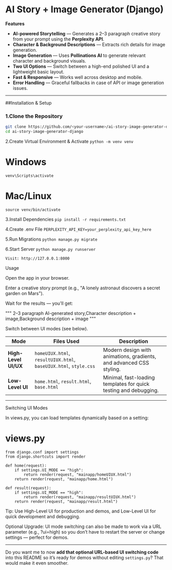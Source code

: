 # AI Story + Image Generator (Django)

**Features**
- **AI-powered Storytelling** — Generates a 2–3 paragraph creative story from your prompt using the **Perplexity API**.
- **Character & Background Descriptions** — Extracts rich details for image generation.
- **Image Generation** — Uses **Pollinations AI** to generate relevant character and background visuals.
- **Two UI Options** — Switch between a high-end polished UI and a lightweight basic layout.
- **Fast & Responsive** — Works well across desktop and mobile.
- **Error Handling** — Graceful fallbacks in case of API or image generation issues.

---

##Installation & Setup

### 1️.Clone the Repository
```bash
git clone https://github.com/<your-username>/ai-story-image-generator-django.git
cd ai-story-image-generator-django
```
2️.Create Virtual Environment & Activate
```python -m venv venv```
# Windows
```venv\Scripts\activate```
# Mac/Linux
```source venv/bin/activate```

3️.Install Dependencies
```pip install -r requirements.txt```

4️.Create .env File
```PERPLEXITY_API_KEY=your_perplexity_api_key_here```

5️.Run Migrations
```python manage.py migrate```

6️.Start Server
```python manage.py runserver```


```Visit: http://127.0.0.1:8000```

Usage

Open the app in your browser.

Enter a creative story prompt (e.g., "A lonely astronaut discovers a secret garden on Mars").

Wait for the results — you'll get:

 """ 2–3 paragraph AI-generated story,Character description + image,Background description + image """

Switch between UI modes (see below).

| Mode                | Files Used                                                          | Description                                                                 |
|---------------------|---------------------------------------------------------------------|-----------------------------------------------------------------------------|
| **High-Level UI/UX** | `homeUIUX.html`, `resultUIUX.html`, `baseUIUX.html`, `style.css`     | Modern design with animations, gradients, and advanced CSS styling.        |
| **Low-Level UI**     | `home.html`, `result.html`, `base.html`                             | Minimal, fast-loading templates for quick testing and debugging.           |

---

Switching UI Modes

In views.py, you can load templates dynamically based on a setting:

# views.py
```
from django.conf import settings
from django.shortcuts import render

def home(request):
    if settings.UI_MODE == "high":
        return render(request, "mainapp/homeUIUX.html")
    return render(request, "mainapp/home.html")

def result(request):
    if settings.UI_MODE == "high":
        return render(request, "mainapp/resultUIUX.html")
    return render(request, "mainapp/result.html")
```


 Tip: Use High-Level UI for production and demos, and Low-Level UI for quick development and debugging.

 Optional Upgrade: UI mode switching can also be made to work via a URL parameter (e.g., ?ui=high) so you don’t have to restart the server or change settings — perfect for demos.


---

Do you want me to now **add that optional URL-based UI switching code** into this README so it’s ready for demos without editing `settings.py`? That would make it even smoother.

